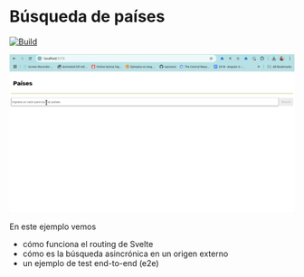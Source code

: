 
# Búsqueda de países

[![Build](https://github.com/uqbar-project/eg-paises-svelte/actions/workflows/build.yml/badge.svg)](https://github.com/uqbar-project/eg-paises-svelte/actions/workflows/build.yml)

![demo](./videos/demo.gif)

En este ejemplo vemos

- cómo funciona el routing de Svelte
- cómo es la búsqueda asincrónica en un origen externo
- un ejemplo de test end-to-end (e2e)

